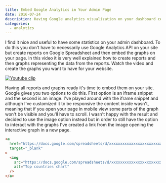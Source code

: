 ```yaml
---
title: Embed Google Analytics in Your Admin Page
date: 2016-07-24
description: Having Google analytics visualization on your dashboard could be very handy. In this article you can see an easy way of adding analytics graphs with the use of Google spreadsheets.
categories:
  - analytics
---
```


I find it nice and useful to have some statistics on your admin dashboard. To do this you don't have to necessarily use Google Analytics API on your site but create reports on Google Spreadsheet and then embed the graphs on your page. In this video it is very well explained how to create reports and then graphs representing the data from the reports. Watch the video and create the graphs you want to have for your website.

[![Youtube clip](https://blog-radi.s3.amazonaws.com/google-analytics-spreadsheet-frame.png#center)](https://www.youtube.com/watch?v=N_Ok0rJwj2U)

Having all reports and graphs ready it's time to embed them on your site. Google gives you two options to do this. First option is an iframe snippet and the second is an image. I've played around with the iframe snippet and although I've customized it to be responsive the content inside wasn't, meaning that if you open your page in mobile view some parts of the graph won't be visible and you'll have to scroll. I wasn't happy with the result and decided to use the image option instead but in order to still have the option to interact with the graphs I've created a link from the image opening the interactive graph in a new page.

```html
<a
  href="https://docs.google.com/spreadsheets/d/xxxxxxxxxxxxxxxxxxxxxxxxxxxxxxxxxxx-17K0WwQ/pubchart?oid=xxxxxxxxxxxx1&amp;format=interactive"
  target="_blank"
>
  <img
    src="https://docs.google.com/spreadsheets/d/xxxxxxxxxxxxxxxxxxxxxxxxxxxxxxxxxxxx-17K0WwQ/pubchart?oid=xxxxxxxxxxxx&amp;format=image"
    alt="Top countries chart"
  />
</a>
```
